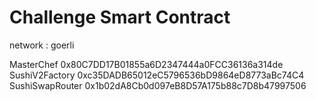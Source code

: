 # Challenge Smart Contract

network : goerli


MasterChef	0x80C7DD17B01855a6D2347444a0FCC36136a314de
SushiV2Factory	0xc35DADB65012eC5796536bD9864eD8773aBc74C4
SushiSwapRouter	0x1b02dA8Cb0d097eB8D57A175b88c7D8b47997506